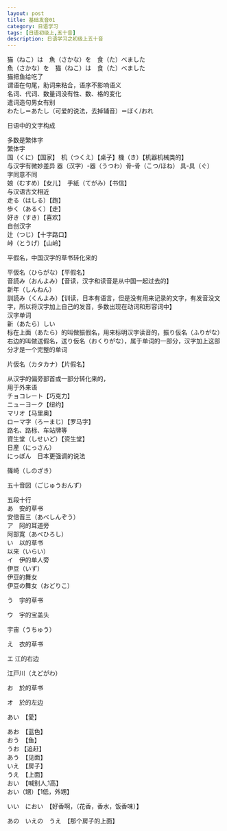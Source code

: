 ```yaml
---
layout: post
title: 基础发音01
category: 日语学习
tags: [日语初级上,五十音]
description: 日语学习之初级上五十音
---
```


猫（ねこ）は　魚（さかな）を　食（た）べました  
魚（さかな）を　猫（ねこ）は　食（た）べました  
猫把鱼给吃了  
谓语在句尾，助词来粘合，语序不影响语义  
名词、代词、数量词没有性、数、格的变化  
遣词造句男女有别  
わたし＝あたし（可爱的说法，去掉辅音）＝ぼく/おれ  

  
 日语中的文字构成  
 
多数是繁体字  
繁体字  
国（くに）【国家】　机（つくえ）【桌子】機（き）【机器机械类的】   
与汉字有微妙差异 器（汉字）-器（うつわ）骨-骨（こつ/ほね） 具-具（ぐ）  
字同意不同  
娘（むすめ）【女儿】　手紙（てがみ）【书信】  
与汉语古文相近  
走る（はしる）【跑】  
歩く（あるく）【走】  
好き（すき）【喜欢】  
自创汉字  
辻（つじ）【十字路口】  
峠（とうげ）【山岭】  

  
 平假名，中国汉字的草书转化来的  
 
平仮名（ひらがな）【平假名】  
音読み（おんよみ）【音读，汉字和读音是从中国一起过去的】  
新年（しんねん）  
訓読み（くんよみ）【训读，日本有语言，但是没有用来记录的文字，有发音没文字，所以将汉字加上自己的发音，多数出现在动词和形容词中】  
汉字单词  
新（あたら）しい  
标在上面（あたら）的叫做振假名，用来标明汉字读音的，振り仮名（ふりがな）  
右边的叫做送假名，送り仮名（おくりがな），属于单词的一部分，汉字加上这部分才是一个完整的单词  

  
 片仮名（カタカナ）【片假名】  
 
从汉字的偏旁部首或一部分转化来的，  
用于外来语  
チョコレート【巧克力】  
ニューヨーク【纽约】  
マリオ【马里奥】  
ローマ字（ろーまじ）【罗马字】  
路名、路标、车站牌等  
資生堂（しせいど）【资生堂】  
日産（にっさん）  
にっぽん　日本更强调的说法  

  
 篠崎（しのざき）  
 

  
 五十音図（ごじゅうおんず）  
 
五段十行  
あ　安的草书  
安倍晋三（あべしんぞう）  
ア　阿的耳道旁  
阿部寛（あべひろし）  
い　以的草书  
以来（いらい）  
イ　伊的单人旁  
伊豆（いず）  
伊豆的舞女  
伊豆の舞女（おどりこ）  

  
 う　宇的草书  
 

  
 ウ　宇的宝盖头  
 

  
 宇宙（うちゅう）  
 

  
 え　衣的草书  
 
エ 江的右边  

  
 江戸川（えどがわ）  
 

  
 お　於的草书  
 
オ　於的左边  

  
 あい　【愛】  
 
あお　【蓝色】  
おう　【鱼】  
うお 【追赶】  
あう　【见面】  
いえ　【房子】  
うえ　【上面】  
おい　【喊别人,1高】  
おい（甥）【1低，外甥】  

  
 いい　におい　【好香啊，（花香，香水，饭香味）】  
 

  
 あの　いえの　うえ　【那个房子的上面】  
 